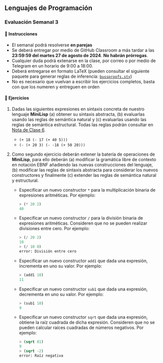 ## Lenguajes de Programación
### Evaluación Semanal 3

#### 📝 Instrucciones

- El semanal podrá resolverse **en parejas**
- Se deberá entregar por medio de GitHub Classroom a más tardar a las **23:59:59 del martes 27 de agosto de 2024**. **No habrán prórrogas**. 
- Cualquier duda podrá extenarse en la clase, por correo o por medio de Telegram en un horario de 9:00 a 18:00.
- Deberá entregarse en formato LaTeX (pueden consultar el siguiente paquete para generar reglas de inferencia: [`bussproofs.sty`](https://ctan.math.illinois.edu/macros/latex/contrib/bussproofs/BussGuide2.pdf))
- No es necesario que vuelvan a escribir los ejercicios completos, basta con que los numeren y entreguen en orden

#### 🚀 Ejercicios

1. Dadas las siguientes expresiones en sintaxis concreta de nuestro lenguaje **MiniLisp** (a) obtener su sintaxis abstracta, (b) evaluarlas usando las reglas de semántica natural y (c) evaluarlas usando las reglas de semántica estructural. Todas las reglas podrán consultar en [Nota de Clase 6](https://lambdasspace.github.io/LDP/notas/ldpn06.pdf).

   - `(+ 18 (- 17 (+ 40 5)))`
   - `(- (+ 20 3) (- -18 (+ 50 20)))`

2. Como segundo ejercicio deberán extener la batería de operaciones de **MiniLisp**, para ello deberán (a) modificar la gramática libre de contexto en notación EBNF añadiendo las nuevas construcciones del lenguaje, (b) modificar las reglas de sintaxis abstracta para considerar los nuevos constructores y finalmente (c) extender las reglas de semántica natural y estructural.

   - Especificar un nuevo constructor `*` para la multiplicación binaria de expresiones aritméticas. Por ejemplo:
     
      ```lisp
      > (* 20 2)
      40
      ```
      
   - Especificar un nuevo constructor `/` para la división binaria de expresiones aritméticas. Consideren que no se pueden realizar divisiones entre cero. Por ejemplo: 
     
      ```lisp
      > (/ 20 2)
      10
      > (/ 10 0)
      error: División entre cero
      ```
      
   - Especificar un nuevo constructor `add1` que dada una expresión, incrementa en uno su valor. Por ejemplo:
     
      ```lisp
      > (add1 10)
      11
      ```
      
   - Especificar un nuevo constructor `sub1` que dada una expresión, decrementa en uno su valor. Por ejemplo: 
     
      ```lisp
      > (sub1 10)
      9
      ```
      
   - Especificar un nuevo constructor `sqrt` que dada una expresión, obtiene la raíz cuadrada de dicha expresión. Consideren que no se pueden calcular raíces cuadradas de números negativos. Por ejemplo: 
     
      ```lisp
      > (sqrt 81)
      9
      > (sqrt -2)
      error: Raíz negativa
      ```
      
